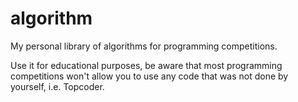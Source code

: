 algorithm
=========

My personal library of algorithms for programming competitions.

Use it for educational purposes, be aware that most programming competitions won't allow you to use any code that was not done by yourself, i.e. Topcoder.
